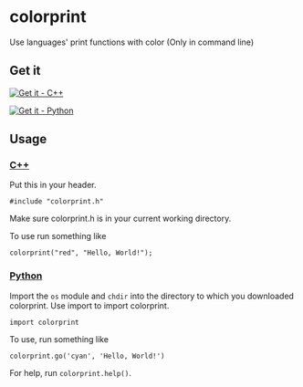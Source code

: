 # colorprint
Use languages' print functions with color (Only in command line)
## Get it
<a href = "https://raw.githubusercontent.com/aarikpokras/colorprint/main/colorprint.h"><img src = "https://img.shields.io/badge/colorprint-get%20it-blue?style=for-the-badge&logo=c%2b%2b" alt = "Get it - C++" /></a>

<a href = "https://raw.githubusercontent.com/aarikpokras/colorprint/main/colorprint.py"><img src = "https://img.shields.io/badge/colorprint-get%20it-blue?style=for-the-badge&logo=python" alt = "Get it - Python"></a>

## Usage
### [C++]()
Put this in your header.
```console
#include "colorprint.h"
```
Make sure colorprint.h is in your current working directory.

To use run something like
```console
colorprint("red", "Hello, World!");
```
### [Python]()
Import the `os` module and `chdir` into the directory to which you downloaded colorprint.
Use import to import colorprint.
```console
import colorprint
```
To use, run something like
```console
colorprint.go('cyan', 'Hello, World!')
```

For help, run `colorprint.help()`.
